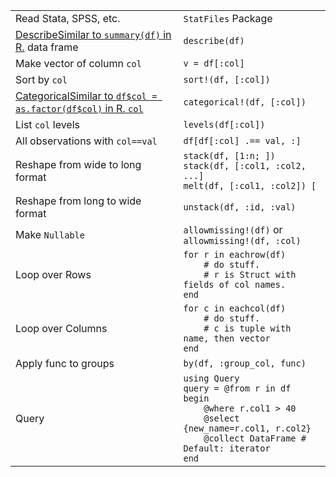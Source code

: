 |                                                                                                         |                                                                                                                                                                                |
| ------------------------------------------------------------------------------------------------------- | ------------------------------------------------------------------------------------------------------------------------------------------------------------------------------ |
| Read Stata, SPSS, etc.                                                                                  | `StatFiles` Package                                                                                                                                                            |
| <a class="tooltip" href="#">Describe<span>Similar to `summary(df)` in R.</span></a> data frame          | `describe(df)`                                                                                                                                                                 |
| Make vector of column `col`                                                                             | `v = df[:col]`                                                                                                                                                                 |
| Sort by `col`                                                                                           | `sort!(df, [:col])`                                                                                                                                                            |
| <a class="tooltip" href="#">Categorical<span>Similar to `df$col = as.factor(df$col)` in R.</span> `col` | `categorical!(df, [:col])`                                                                                                                                                     |
| List `col` levels                                                                                       | `levels(df[:col])`                                                                                                                                                             |
| All observations with `col==val`                                                                        | `df[df[:col] .== val, :]`                                                                                                                                                      |
| Reshape from wide to long format                                                                        | `stack(df, [1:n; ])`<br>`stack(df, [:col1, :col2, ...]`<br>`melt(df, [:col1, :col2]) [`                                                                                        |
| Reshape from long to wide format                                                                        | `unstack(df, :id, :val)`                                                                                                                                                       |
| Make `Nullable`                                                                                         | `allowmissing!(df)` or `allowmissing!(df, :col)`                                                                                                                               |
| Loop over Rows                                                                                          | `for r in eachrow(df)`<br>`    # do stuff.`<br>`    # r is Struct with fields of col names.`<br>`end`                                                                          |
| Loop over Columns                                                                                       | `for c in eachcol(df)`<br>`    # do stuff.`<br>`    # c is tuple with name, then vector`<br>`end`                                                                              |
| Apply func to groups                                                                                    | `by(df, :group_col, func)`                                                                                                                                                     |
| Query                                                                                                   | `using Query`<br>`query = @from r in df begin`<br>`    @where r.col1 > 40`<br>`    @select {new_name=r.col1, r.col2}`<br>`    @collect DataFrame # Default: iterator`<br>`end` |
